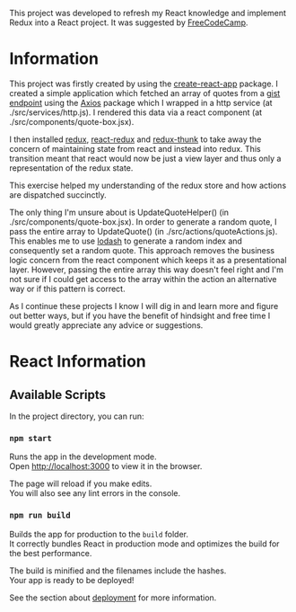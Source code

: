 This project was developed to refresh my React knowledge and implement Redux into a React project. It was suggested by [FreeCodeCamp](https://learn.freecodecamp.org/front-end-libraries/front-end-libraries-projects/build-a-random-quote-machine).

# Information

This project was firstly created by using the [create-react-app](https://www.npmjs.com/package/create-react-app) package. I created a simple application which fetched an array of quotes from a [gist endpoint](https://gist.githubusercontent.com/camperbot/5a022b72e96c4c9585c32bf6a75f62d9/raw/e3c6895ce42069f0ee7e991229064f167fe8ccdc/quotes.json) using the [Axios](https://www.npmjs.com/package/axios) package which I wrapped in a http service (at ./src/services/http.js). I rendered this data via a react component (at ./src/components/quote-box.jsx).

I then installed [redux](https://www.npmjs.com/package/redux), [react-redux](https://www.npmjs.com/package/react-redux) and [redux-thunk](https://www.npmjs.com/package/redux-thunk) to take away the concern of maintaining state from react and instead into redux. This transition meant that react would now be just a view layer and thus only a representation of the redux state.

This exercise helped my understanding of the redux store and how actions are dispatched succinctly.

The only thing I'm unsure about is UpdateQuoteHelper() (in ./src/components/quote-box.jsx). In order to generate a random quote, I pass the entire array to UpdateQuote() (in ./src/actions/quoteActions.js). This enables me to use [lodash](https://www.npmjs.com/package/lodash) to generate a random index and consequently set a random quote. This approach removes the business logic concern from the react component which keeps it as a presentational layer. However, passing the entire array this way doesn't feel right and I'm not sure if I could get access to the array within the action an alternative way or if this pattern is correct.

As I continue these projects I know I will dig in and learn more and figure out better ways, but if you have the benefit of hindsight and free time I would greatly appreciate any advice or suggestions.

# React Information

## Available Scripts

In the project directory, you can run:

### `npm start`

Runs the app in the development mode.<br>
Open [http://localhost:3000](http://localhost:3000) to view it in the browser.

The page will reload if you make edits.<br>
You will also see any lint errors in the console.

### `npm run build`

Builds the app for production to the `build` folder.<br>
It correctly bundles React in production mode and optimizes the build for the best performance.

The build is minified and the filenames include the hashes.<br>
Your app is ready to be deployed!

See the section about [deployment](https://facebook.github.io/create-react-app/docs/deployment) for more information.
